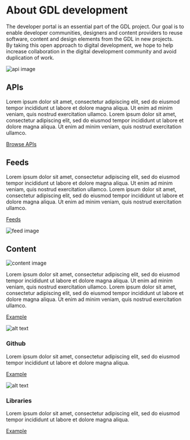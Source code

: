 <cover>

# About GDL development

The developer portal is an essential part of the GDL project. Our goal is to enable developer communities, designers and content providers to reuse software, content and design elements from the GDL in new projects.\
By taking this open approach to digital development, we hope to help increase collaboration in the digital development community and avoid duplication of work.

</cover>

<section>

![api image](/images/rose.png)

## APIs

Lorem ipsum dolor sit amet, consectetur adipiscing elit, sed do eiusmod tempor incididunt ut labore et dolore magna aliqua. Ut enim ad minim veniam, quis nostrud exercitation ullamco. Lorem ipsum dolor sit amet, consectetur adipiscing elit, sed do eiusmod tempor incididunt ut labore et dolore magna aliqua. Ut enim ad minim veniam, quis nostrud exercitation ullamco.

[Browse APIs](/browse)

</section>

<section invert="yes">

## Feeds

Lorem ipsum dolor sit amet, consectetur adipiscing elit, sed do eiusmod tempor incididunt ut labore et dolore magna aliqua. Ut enim ad minim veniam, quis nostrud exercitation ullamco. Lorem ipsum dolor sit amet, consectetur adipiscing elit, sed do eiusmod tempor incididunt ut labore et dolore magna aliqua. Ut enim ad minim veniam, quis nostrud exercitation ullamco.

[Feeds](/feeds)

![feed image](/images/philly.png)

</section>
<section>

## Content

![content image](/images/panico.png)

Lorem ipsum dolor sit amet, consectetur adipiscing elit, sed do eiusmod tempor incididunt ut labore et dolore magna aliqua. Ut enim ad minim veniam, quis nostrud exercitation ullamco. Lorem ipsum dolor sit amet, consectetur adipiscing elit, sed do eiusmod tempor incididunt ut labore et dolore magna aliqua. Ut enim ad minim veniam, quis nostrud exercitation ullamco.

[Example](/example)

</section>

<grid>
<griditem divider="yes">
<gridheader>

![alt text](/images/github.svg)

### Github

</gridheader>

Lorem ipsum dolor sit amet, consectetur adipiscing elit, sed do eiusmod tempor incididunt ut labore et dolore magna aliqua.

[Example](/example)

</griditem>
<griditem>

<gridheader>

![alt text](/images/librarybooks.svg)

### Libraries

</gridheader>

Lorem ipsum dolor sit amet, consectetur adipiscing elit, sed do eiusmod tempor incididunt ut labore et dolore magna aliqua.

[Example](/example)

</griditem>
</grid>
